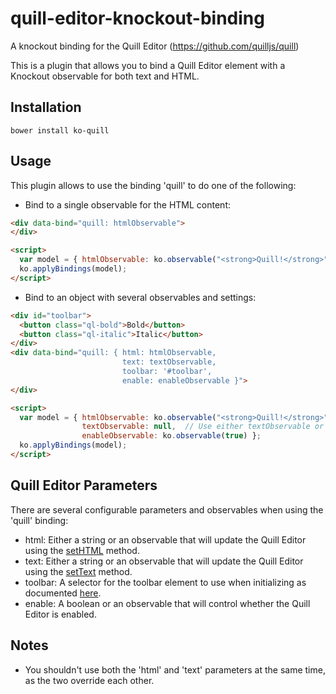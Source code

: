 # quill-editor-knockout-binding
A knockout binding for the Quill Editor (https://github.com/quilljs/quill)

This is a plugin that allows you to bind a Quill Editor element with a Knockout observable for both text and HTML.

## Installation
`bower install ko-quill`

## Usage
This plugin allows to use the binding 'quill' to do one of the following:
- Bind to a single observable for the HTML content:
```html
<div data-bind="quill: htmlObservable">
</div>

<script>
  var model = { htmlObservable: ko.observable("<strong>Quill!</strong>") };
  ko.applyBindings(model);
</script>
```
- Bind to an object with several observables and settings:
```html
<div id="toolbar">
  <button class="ql-bold">Bold</button>
  <button class="ql-italic">Italic</button>
</div>
<div data-bind="quill: { html: htmlObservable,
                         text: textObservable,
                         toolbar: '#toolbar',
                         enable: enableObservable }">
</div>

<script>
  var model = { htmlObservable: ko.observable("<strong>Quill!</strong>"),
                textObservable: null,  // Use either textObservable or htmlObservable, not both.
                enableObservable: ko.observable(true) };
  ko.applyBindings(model);
</script>
```

## Quill Editor Parameters
There are several configurable parameters and observables when using the 'quill' binding:
- html: Either a string or an observable that will update the Quill Editor using the <a href="http://quilljs.com/docs/api/#quillprototypesethtml">setHTML</a> method.
- text: Either a string or an observable that will update the Quill Editor using the <a href="http://quilljs.com/docs/api/#quillprototypesettext">setText</a> method.
- toolbar: A selector for the toolbar element to use when initializing as documented <a href="http://quilljs.com/docs/modules/toolbar/">here</a>.
- enable: A boolean or an observable that will control whether the Quill Editor is enabled.

## Notes
- You shouldn't use both the 'html' and 'text' parameters at the same time, as
  the two override each other.

